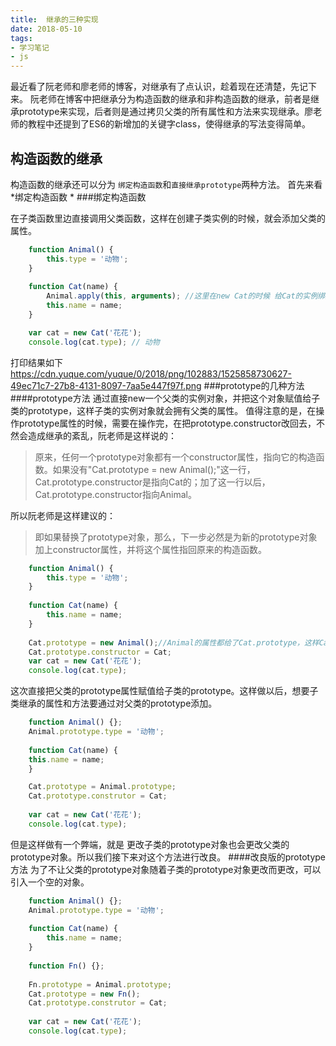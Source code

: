 ```yaml
---
title:  继承的三种实现
date: 2018-05-10
tags:
- 学习笔记
- js
---
```



最近看了阮老师和廖老师的博客，对继承有了点认识，趁着现在还清楚，先记下来。
阮老师在博客中把继承分为构造函数的继承和非构造函数的继承，前者是继承prototype来实现，后者则是通过拷贝父类的所有属性和方法来实现继承。廖老师的教程中还提到了ES6的新增加的关键字class，使得继承的写法变得简单。
<!-- more  -->
## 构造函数的继承

构造函数的继承还可以分为 `绑定构造函数`和`直接继承prototype`两种方法。
首先来看 *绑定构造函数 *
###绑定构造函数

在子类函数里边直接调用父类函数，这样在创建子类实例的时候，就会添加父类的属性。
```js
	function Animal() {
    	this.type = '动物';
	}
	
	function Cat(name) {
    	Animal.apply(this, arguments); //这里在new Cat的时候 给Cat的实例绑定										   //Animal的属性
    	this.name = name;
	}

	var cat = new Cat('花花');
	console.log(cat.type); // 动物
```
打印结果如下
https://cdn.yuque.com/yuque/0/2018/png/102883/1525858730627-49ec71c7-27b8-4131-8097-7aa5e447f97f.png
###prototype的几种方法
####prototype方法
通过直接new一个父类的实例对象，并把这个对象赋值给子类的prototype，这样子类的实例对象就会拥有父类的属性。
值得注意的是，在操作prototype属性的时候，需要在操作完，在把prototype.constructor改回去，不然会造成继承的紊乱，阮老师是这样说的：
>原来，任何一个prototype对象都有一个constructor属性，指向它的构造函数。如果没有"Cat.prototype = new Animal();"这一行，Cat.prototype.constructor是指向Cat的；加了这一行以后，Cat.prototype.constructor指向Animal。

所以阮老师是这样建议的：
>即如果替换了prototype对象，那么，下一步必然是为新的prototype对象加上constructor属性，并将这个属性指回原来的构造函数。


```js
	function Animal() {
    	this.type = '动物';
	}
	
	function Cat(name) {
    	this.name = name;
	}
	
	Cat.prototype = new Animal();//Animal的属性都给了Cat.prototype，这样Cat							  //的实例也就拥有了Animal的属性
	Cat.prototype.constructor = Cat;
	var cat = new Cat('花花');
	console.log(cat.type);
```
这次直接把父类的prototype属性赋值给子类的prototype。这样做以后，想要子类继承的属性和方法要通过对父类的prototype添加。
```js
	function Animal() {};
	Animal.prototype.type = '动物';
	
	function Cat(name) {
  	this.name = name;
	}

	Cat.prototype = Animal.prototype;
	Cat.prototype.construtor = Cat;
	
	var cat = new Cat('花花');
	console.log(cat.type);
```
但是这样做有一个弊端，就是 更改子类的prototype对象也会更改父类的prototype对象。所以我们接下来对这个方法进行改良。
####改良版的prototype方法
为了不让父类的prototype对象随着子类的prototype对象更改而更改，可以引入一个空的对象。
```js
	function Animal() {};
	Animal.prototype.type = '动物';
	
	function Cat(name) {
  		this.name = name;
	}
	
	function Fn() {};
	
	Fn.prototype = Animal.prototype;
	Cat.prototype = new Fn();
	Cat.prototype.construtor = Cat;
	
	var cat = new Cat('花花');
	console.log(cat.type);
```